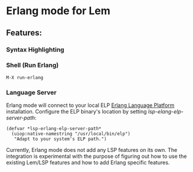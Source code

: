# Erlang mode for Lem

## Features:

### Syntax Highlighting

### Shell (Run Erlang)

`M-X run-erlang`

### Language Server

Erlang mode will connect to your local ELP [Erlang Language Platform](https://github.com/WhatsApp/erlang-language-platform) installation.
Configure the ELP binary's location by setting *lsp-elang-elp-server-path*:

```
(defvar *lsp-erlang-elp-server-path*
  (uiop:native-namestring "/usr/local/bin/elp")
   "Adapt to your system's ELP path.")
```

Currently, Erlang mode does not add any LSP features on its own. The integration is experimental with the purpose of figuring out how to use the existing Lem/LSP features and how to add Erlang specific features.